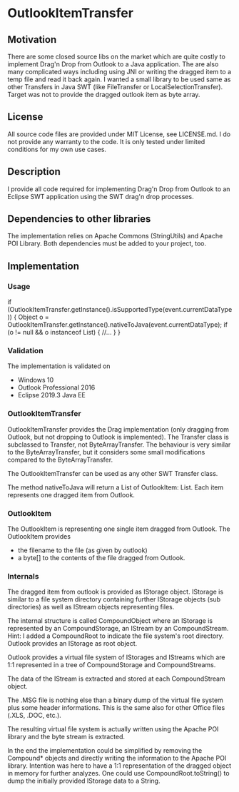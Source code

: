 # OutlookItemTransfer

## Motivation
There are some closed source libs on the market which are quite costly to implement Drag'n Drop from Outlook to a Java application.
The are also many complicated ways including using JNI or writing the dragged item to a temp file and read it back again.
I wanted a small library to be used same as other Transfers in Java SWT (like FileTransfer or LocalSelectionTransfer).
Target was not to provide the dragged outlook item as byte array.

## License
All source code files are provided under MIT License, see LICENSE.md.
I do not provide any warranty to the code. It is only tested under limited conditions for my own use cases.

## Description
I provide all code required for implementing Drag'n Drop from Outlook to an Eclipse SWT application using the SWT drag'n drop processes.

## Dependencies to other libraries
The implementation relies on Apache Commons (StringUtils) and Apache POI Library. Both dependencies must be added to your project, too.


## Implementation

### Usage
			
  if (OutlookItemTransfer.getInstance().isSupportedType(event.currentDataType)) {
      Object o = OutlookItemTransfer.getInstance().nativeToJava(event.currentDataType);
      if (o != null && o instanceof List) {
          //...
      }
  }


### Validation
The implementation is validated on
* Windows 10
* Outlook Professional 2016
* Eclipse 2019.3 Java EE

### OutlookItemTransfer
OutlookItemTransfer provides the Drag implementation (only dragging from Outlook, but not dropping to Outlook is implemented). The Transfer class is subclassed to Transfer, not ByteArrayTransfer. The behaviour is very similar to the ByteArrayTransfer, but it considers some small modifications compared to the ByteArrayTransfer.

The OutlookItemTransfer can be used as any other SWT Transfer class.

The method nativeToJava will return a List of OutlookItem: List<OutlookItem>. Each item represents one dragged item from Outlook.
  
### OutlookItem
The OutlookItem is representing one single item dragged from Outlook. The OutlookItem provides
* the filename to the file (as given by outlook)
* a byte[] to the contents of the file dragged from Outlook.
 
### Internals
The dragged item from outlook is provided as IStorage object. IStorage is similar to a file system directory containing further IStorage objects (sub directories) as well as IStream objects representing files.
 
The internal structure is called CompoundObject where an IStorage is represented by an CompoundStorage, an IStream by an CompoundStream. Hint: I added a CompoundRoot to indicate the file system's root directory. Outlook provides an IStorage as root object.
 
Outlook provides a virtual file system of IStorages and IStreams which are 1:1 represented in a tree of CompoundStorage and CompoundStreams.

The data of the IStream is extracted and stored at each CompoundStream object.

The .MSG file is nothing else than a binary dump of the virtual file system plus some header informations. This is the same also for other Office files (.XLS, .DOC, etc.).

The resulting virtual file system is actually written using the Apache POI library and the byte stream is extracted.

In the end the implementation could be simplified by removing the Compound* objects and directly writing the information to the Apache POI library. Intention was here to have a 1:1 representation of the dragged object in memory for further analyzes. One could use CompoundRoot.toString() to dump the initially provided IStorage data to a String.

